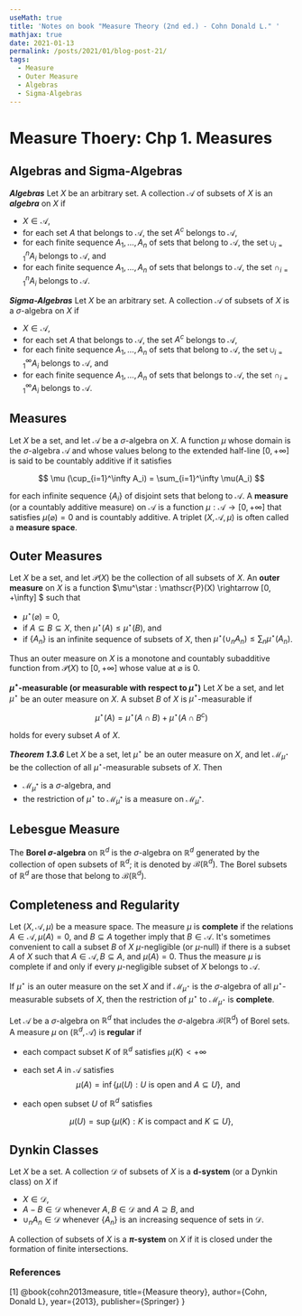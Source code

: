 ```yaml
---
useMath: true
title: 'Notes on book "Measure Theory (2nd ed.) - Cohn Donald L." '
mathjax: true
date: 2021-01-13
permalink: /posts/2021/01/blog-post-21/
tags:
  - Measure
  - Outer Measure
  - Algebras
  - Sigma-Algebras
---
```


# Measure Thoery: Chp 1. Measures

<!-- more -->

## Algebras and Sigma-Algebras

***Algebras*** Let $X$ be an arbitrary set. A collection $\mathscr{A}$ of subsets of $X$ is an ***algebra*** on $X$ if 

  - $X \in \mathscr{A}$, 
  - for each set $A$ that belongs to $\mathscr{A}$, the set $A^c$ belongs to $\mathscr{A}$,
  - for each finite sequence $A_1, \ldots, A_n$ of sets that belong to $\mathscr{A}$, the set $\cup_{i=1}^{n} A_{i}$ belongs to $\mathscr{A}$, and 
  - for each finite sequence $A_1, \ldots, A_n$ of sets that belongs to $\mathscr{A}$, the set $\cap_{i=1}^{n} A_{i}$ belongs to $\mathcal{A}$. 


***Sigma-Algebras*** Let $X$ be an arbitrary set. A collection $\mathscr{A}$ of subsets of $X$ is a $\sigma$-algebra on $X$ if 

  - $X \in \mathscr{A}$, 
  - for each set $A$ that belongs to $\mathscr{A}$, the set $A^c$ belongs to $\mathscr{A}$,
  - for each finite sequence $A_1, \ldots, A_n$ of sets that belong to $\mathscr{A}$, the set $\cup_{i=1}^{\infty} A_{i}$ belongs to $\mathscr{A}$, and 
  - for each finite sequence $A_1, \ldots, A_n$ of sets that belongs to $\mathscr{A}$, the set $\cap_{i=1}^{\infty} A_{i}$ belongs to $\mathcal{A}$. 


## Measures 

Let $X$ be a set, and let $\mathscr{A}$ be a $\sigma$-algebra on $X$. A function $\mu$ whose domain is the $\sigma$-algebra $\mathscr{A}$ and whose values belong to the extended half-line $[0, +\infty]$ is said to be countably additive if it satisfies

$$
\mu (\cup_{i=1}^\infty A_i) = \sum_{i=1}^\infty \mu(A_i)
$$

for each infinite sequence $\left\{ A_i \right\}$ of disjoint sets that belong to $\mathscr{A}$. A **measure** (or a countably additive measure) on $\mathscr{A}$ is a function $\mu : \mathscr{A} \rightarrow [0, +\infty]$ that satisfies $\mu(\varnothing) = 0$ and is countably additive. A triplet $(X, \mathscr{A}, \mu)$ is often called a **measure space**. 


## Outer Measures
Let $X$ be a set, and let $\mathscr{P}(X)$ be the collection of all subsets of $X$. An **outer measure** on $X$ is a function $\mu^\star : \mathscr{P}(X) \rightarrow [0, +\infty] $ such that 

  - $\mu^\star(\varnothing) = 0$, 
  - if $A \subseteq B \subseteq X$, then $\mu^\star (A) \leq \mu^\star(B)$, and 
  - if $\left\{A_n \right\}$ is an infinite sequence of subsets of $X$, then $\mu^\star(\cup_n A_n) \leq \sum_n \mu^\star (A_n)$.

Thus an outer measure on $X$ is a monotone and countably subadditive function from $\mathscr{P}(X)$ to $[0, + \infty]$ whose value at $\varnothing$ is $0$. 

**$\mu^\star$-measurable (or measurable with respect to $\mu^\star$)** Let $X$ be a set, and let $\mu^\star$ be an outer measure on $X$. A subset $B$ of $X$ is $\mu^\star$-measurable if 

$$
\mu^\star (A) = \mu^\star (A \cap B) + \mu^\star (A \cap B^c)
$$

holds for every subset $A$ of $X$. 

***Theorem 1.3.6*** Let $X$ be a set, let $\mu^\star$ be an outer measure on $X$, and let $\mathscr{M}_{\mu^\star}$ be the collection of all $\mu^\star$-measurable subsets of $X$. Then
  - $\mathscr{M}_{\mu^{*}}$ is a $\sigma$-algebra, and 
  - the restriction of $\mu^\star$ to $\mathscr{M}_{\mu^{*}}$ is a measure on $\mathscr{M}_{\mu^{*}}$. 

## Lebesgue Measure

The **Borel $\sigma$-algebra** on $\mathbb{R}^d$ is the $\sigma$-algebra on $\mathbb{R}^d$ generated by the collection of open subsets of $\mathbb{R}^d$; it is denoted by $\mathscr{B}\left(\mathbb{R}^{d}\right)$. The Borel subsets of $\mathbb{R}^d$ are those that belong to $\mathscr{B}\left(\mathbb{R}^{d}\right)$. 

## Completeness and Regularity 

Let $(X, \mathscr{A}, \mu)$ be a measure space. The measure $\mu$ is **complete** if the relations $A \in \mathscr{A}, \mu(A) = 0$, and $B \subseteq A$ together imply that $B \in \mathscr{A}$. It's sometimes convenient to call a subset $B$ of $X$ $\mu$-negligible (or $\mu$-null) if there is a subset $A$ of $X$ such that $A \in \mathscr{A}, B \subseteq A$, and $\mu(A) = 0$. Thus the measure $\mu$ is complete if and only if every $\mu$-negligible subset of $X$ belongs to $\mathscr{A}$.

If $\mu^\star$ is an outer measure on the set $X$ and if $\mathscr{M}_{\mu^\star}$ is the $\sigma$-algebra of all $\mu^\star$-measurable subsets of $X$, then the restriction of $\mu^\star$ to $\mathscr{M}_{\mu^\star}$ is **complete**. 


Let $\mathscr{A}$ be a $\sigma$-algebra on $\mathbb{R}^d$ that includes the $\sigma$-algebra $\mathscr{B}(\mathbb{R}^d)$ of Borel sets. A measure $\mu$ on $(\mathbb{R}^d, \mathscr{A})$ is **regular** if 
  - each compact subset $K$ of $\mathbb{R}^d$ satisfies $\mu(K) < +\infty$
  - each set $A$ in $\mathscr{A}$ satisfies
$$
\mu(A) = \inf \left\{ \mu(U) : U \text{ is open and } A \subseteq U\right\}, \text{ and}
$$

  - each open subset $U$ of $\mathbb{R}^d$ satisfies

$$
\mu(U) = \sup \left\{ \mu(K) : K \text{ is compact and } K \subseteq U \right\},
$$


## Dynkin Classes

Let $X$ be a set. A collection $\mathscr{D}$ of subsets of $X$ is a **d-system** (or a Dynkin class) on $X$ if
  - $X \in \mathscr{D}$,
  - $A - B \in \mathscr{D}$ whenever $A , B \in \mathscr{D}$ and $A \supseteq B$, and
  - $\cup_n A_n \in \mathscr{D}$ whenever $\left\{ A_n \right\}$ is an increasing sequence of sets in $\mathscr{D}$. 

A collection of subsets of $X$ is a **$\pi$-system** on $X$ if it is closed under the formation of finite intersections. 


### References
<a id="1">[1]</a> 
@book{cohn2013measure,
  title={Measure theory},
  author={Cohn, Donald L},
  year={2013},
  publisher={Springer}
}
